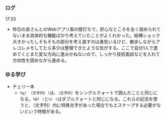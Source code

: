 ### ログ
17:33  
- 昨日の泉さんとのWebアプリ案の壁打ちで、肝心なところを全く固められてないまま具体的な機能ばかり考えていたことがよくわかった。結構ショック大きかったしそもそもの部分を考え直すのは勇気いるけど、散歩しながらアレコレメモしてたら多少は整理できたような気がする。ここで自分1人で進めてくとまた変な方向に進みかねないので、しっかり技術面談などを入れて方向性を固めながら進める。

### ゆる学び
- チェリー本  
  - `%q! （文字列）!`は、`（文字列）`をシングルクォートで囲んだことと同じになる。`%Q! !`と`%! !`はダブルクォートと同じになる。これらの記法を使うと、（文字列）内に特殊文字があった場合でもエスケープする必要がないという特徴がある。

